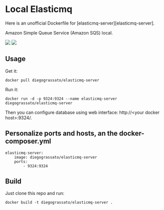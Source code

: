 # Local Elasticmq
Here is an unofficial Dockerfile for [elasticmq-server][elasticmq-server].

Amazon Simple Queue Service (Amazon SQS) local.

[![](https://images.microbadger.com/badges/version/diegograssato/elasticmq-server.svg)](https://microbadger.com/images/diegograssato/elasticmq-server "Get your own version badge on microbadger.com") [![](https://images.microbadger.com/badges/image/diegograssato/elasticmq-server.svg)](https://microbadger.com/images/diegograssato/elasticmq-server "Get your own image badge on microbadger.com")

## Usage

Get it:

    docker pull diegograssato/elasticmq-server

Run it:

    docker run -d -p 9324:9324 --name elasticmq-server diegograssato/elasticmq-server

Then you can configure database using web interface: http://\<your docker host\>:9324/.

## Personalize ports and hosts, an the docker-composer.yml

    elasticmq-server:
        image: diegograssato/elasticmq-server
        ports:
            - 9324:9324

## Build

Just clone this repo and run:

    docker build -t diegograssato/elasticmq-server .


  [dockerhubpage]: https://hub.docker.com/r/diegograssato/elasticmq-server/ "Amazon Simple Queue Service (Amazon SQS) docker hub page"
